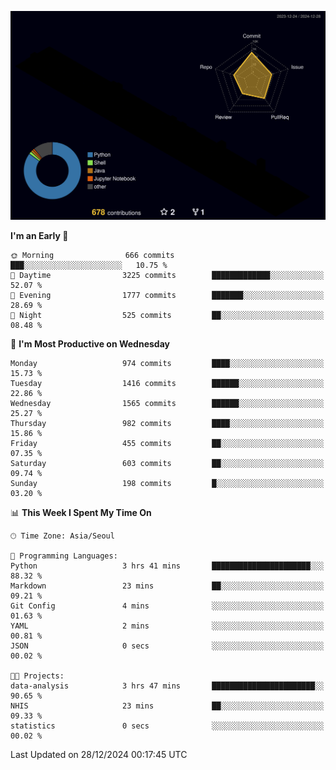 <!-- ![Header](./github-header-image.png) -->

<!-- <div align="center">
  <img src="https://ziadoua.github.io/m3-Markdown-Badges/badges/FastAPI/fastapi1.svg" />&nbsp
  <img src="https://ziadoua.github.io/m3-Markdown-Badges/badges/Git/git1.svg" />&nbsp
  <img src="https://ziadoua.github.io/m3-Markdown-Badges/badges/Linux/linux2.svg" />&nbsp
  <img src="https://ziadoua.github.io/m3-Markdown-Badges/badges/PostgreSQL/postgresql3.svg" />&nbsp
  <img src="https://ziadoua.github.io/m3-Markdown-Badges/badges/Python/python3.svg" />&nbsp
</div> -->

![](./profile-3d-contrib/profile-night-rainbow.svg)

<!--START_SECTION:waka-->
**I'm an Early 🐤** 

```text
🌞 Morning                666 commits         ███░░░░░░░░░░░░░░░░░░░░░░   10.75 % 
🌆 Daytime                3225 commits        █████████████░░░░░░░░░░░░   52.07 % 
🌃 Evening                1777 commits        ███████░░░░░░░░░░░░░░░░░░   28.69 % 
🌙 Night                  525 commits         ██░░░░░░░░░░░░░░░░░░░░░░░   08.48 % 
```
📅 **I'm Most Productive on Wednesday** 

```text
Monday                   974 commits         ████░░░░░░░░░░░░░░░░░░░░░   15.73 % 
Tuesday                  1416 commits        ██████░░░░░░░░░░░░░░░░░░░   22.86 % 
Wednesday                1565 commits        ██████░░░░░░░░░░░░░░░░░░░   25.27 % 
Thursday                 982 commits         ████░░░░░░░░░░░░░░░░░░░░░   15.86 % 
Friday                   455 commits         ██░░░░░░░░░░░░░░░░░░░░░░░   07.35 % 
Saturday                 603 commits         ██░░░░░░░░░░░░░░░░░░░░░░░   09.74 % 
Sunday                   198 commits         █░░░░░░░░░░░░░░░░░░░░░░░░   03.20 % 
```


📊 **This Week I Spent My Time On** 

```text
🕑︎ Time Zone: Asia/Seoul

💬 Programming Languages: 
Python                   3 hrs 41 mins       ██████████████████████░░░   88.32 % 
Markdown                 23 mins             ██░░░░░░░░░░░░░░░░░░░░░░░   09.21 % 
Git Config               4 mins              ░░░░░░░░░░░░░░░░░░░░░░░░░   01.63 % 
YAML                     2 mins              ░░░░░░░░░░░░░░░░░░░░░░░░░   00.81 % 
JSON                     0 secs              ░░░░░░░░░░░░░░░░░░░░░░░░░   00.02 % 

🐱‍💻 Projects: 
data-analysis            3 hrs 47 mins       ███████████████████████░░   90.65 % 
NHIS                     23 mins             ██░░░░░░░░░░░░░░░░░░░░░░░   09.33 % 
statistics               0 secs              ░░░░░░░░░░░░░░░░░░░░░░░░░   00.02 % 
```


 Last Updated on 28/12/2024 00:17:45 UTC
<!--END_SECTION:waka-->




